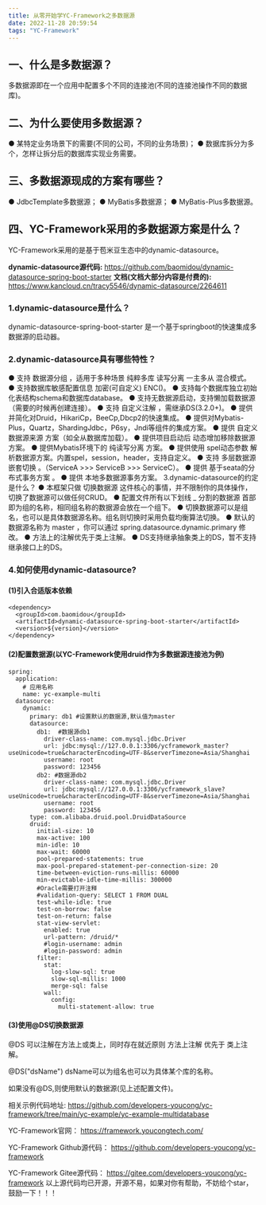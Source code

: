```yaml
---
title: 从零开始学YC-Framework之多数据源
date: 2022-11-28 20:59:54
tags: "YC-Framework"
---
```



## 一、什么是多数据源？
多数据源即在一个应用中配置多个不同的连接池(不同的连接池操作不同的数据库)。
<!--more-->

## 二、为什么要使用多数据源？
● 某特定业务场景下的需要(不同的公司，不同的业务场景)；
● 数据库拆分为多个，怎样让拆分后的数据库实现业务需要。

## 三、多数据源现成的方案有哪些？
● JdbcTemplate多数据源；
● MyBatis多数据源；
● MyBatis-Plus多数据源。

## 四、YC-Framework采用的多数据源方案是什么？
YC-Framework采用的是基于苞米豆生态中的dynamic-datasource。

**dynamic-datasource源代码:**
https://github.com/baomidou/dynamic-datasource-spring-boot-starter
**文档(文档大部分内容是付费的):**
https://www.kancloud.cn/tracy5546/dynamic-datasource/2264611

### 1.dynamic-datasource是什么？
dynamic-datasource-spring-boot-starter 是一个基于springboot的快速集成多数据源的启动器。

### 2.dynamic-datasource具有哪些特性？
● 支持 数据源分组 ，适用于多种场景 纯粹多库 读写分离 一主多从 混合模式。
● 支持数据库敏感配置信息 加密(可自定义) ENC()。
● 支持每个数据库独立初始化表结构schema和数据库database。
● 支持无数据源启动，支持懒加载数据源（需要的时候再创建连接）。
● 支持 自定义注解 ，需继承DS(3.2.0+)。
● 提供并简化对Druid，HikariCp，BeeCp,Dbcp2的快速集成。
● 提供对Mybatis-Plus，Quartz，ShardingJdbc，P6sy，Jndi等组件的集成方案。
● 提供 自定义数据源来源 方案（如全从数据库加载）。
● 提供项目启动后 动态增加移除数据源 方案。
● 提供Mybatis环境下的 纯读写分离 方案。
● 提供使用 spel动态参数 解析数据源方案。内置spel，session，header，支持自定义。
● 支持 多层数据源嵌套切换 。（ServiceA >>> ServiceB >>> ServiceC）。
● 提供 基于seata的分布式事务方案 。
● 提供 本地多数据源事务方案。
3.dynamic-datasource的约定是什么？
● 本框架只做 切换数据源 这件核心的事情，并不限制你的具体操作，切换了数据源可以做任何CRUD。
● 配置文件所有以下划线 _ 分割的数据源 首部 即为组的名称，相同组名称的数据源会放在一个组下。
● 切换数据源可以是组名，也可以是具体数据源名称。组名则切换时采用负载均衡算法切换。
● 默认的数据源名称为 master ，你可以通过 spring.datasource.dynamic.primary 修改。
● 方法上的注解优先于类上注解。
● DS支持继承抽象类上的DS，暂不支持继承接口上的DS。

### 4.如何使用dynamic-datasource?

#### (1)引入合适版本依赖
```
<dependency>
  <groupId>com.baomidou</groupId>
  <artifactId>dynamic-datasource-spring-boot-starter</artifactId>
  <version>${version}</version>
</dependency>

```

#### (2)配置数据源(以YC-Framework使用druid作为多数据源连接池为例)
```
spring:
  application:
    # 应用名称
    name: yc-example-multi
  datasource:
    dynamic:
      primary: db1 #设置默认的数据源,默认值为master
      datasource:
        db1:  #数据源db1
          driver-class-name: com.mysql.jdbc.Driver
          url: jdbc:mysql://127.0.0.1:3306/ycframework_master?useUnicode=true&characterEncoding=UTF-8&serverTimezone=Asia/Shanghai
          username: root
          password: 123456
        db2: #数据源db2
          driver-class-name: com.mysql.jdbc.Driver
          url: jdbc:mysql://127.0.0.1:3306/ycframework_slave?useUnicode=true&characterEncoding=UTF-8&serverTimezone=Asia/Shanghai
          username: root
          password: 123456
      type: com.alibaba.druid.pool.DruidDataSource
      druid:
        initial-size: 10
        max-active: 100
        min-idle: 10
        max-wait: 60000
        pool-prepared-statements: true
        max-pool-prepared-statement-per-connection-size: 20
        time-between-eviction-runs-millis: 60000
        min-evictable-idle-time-millis: 300000
        #Oracle需要打开注释
        #validation-query: SELECT 1 FROM DUAL
        test-while-idle: true
        test-on-borrow: false
        test-on-return: false
        stat-view-servlet:
          enabled: true
          url-pattern: /druid/*
          #login-username: admin
          #login-password: admin
        filter:
          stat:
            log-slow-sql: true
            slow-sql-millis: 1000
            merge-sql: false
          wall:
            config:
              multi-statement-allow: true

```

#### (3)使用@DS切换数据源
@DS 可以注解在方法上或类上，同时存在就近原则 方法上注解 优先于 类上注解。

@DS("dsName")	dsName可以为组名也可以为具体某个库的名称。

如果没有@DS,则使用默认的数据源(见上述配置文件)。


相关示例代码地址:
https://github.com/developers-youcong/yc-framework/tree/main/yc-example/yc-example-multidatabase

YC-Framework官网：
https://framework.youcongtech.com/

YC-Framework Github源代码：
https://github.com/developers-youcong/yc-framework

YC-Framework Gitee源代码：
https://gitee.com/developers-youcong/yc-framework
以上源代码均已开源，开源不易，如果对你有帮助，不妨给个star，鼓励一下！！！